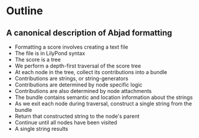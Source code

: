 # Outline

## A canonical description of Abjad formatting

- Formatting a score involves creating a text file
- The file is in LilyPond syntax
- The score is a tree
- We perform a depth-first traversal of the score tree
- At each node in the tree, collect its contributions into a bundle
- Contributions are strings, or string-generators
- Contributions are determined by node specific logic
- Contributions are also determined by node attachments
- The bundle contains semantic and location information about the strings
- As we exit each node during traversal, construct a single string from the bundle
- Return that constructed string to the node's parent
- Continue until all nodes have been visited
- A single string results
